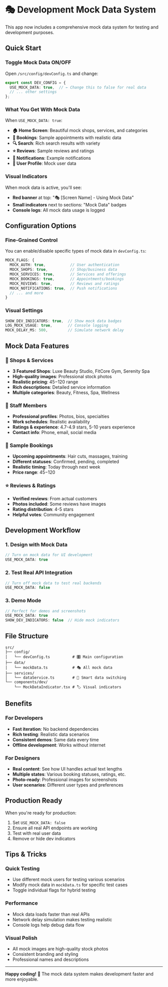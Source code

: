 # 🎭 Development Mock Data System

This app now includes a comprehensive mock data system for testing and development purposes.

## Quick Start

### Toggle Mock Data ON/OFF

Open `/src/config/devConfig.ts` and change:

```typescript
export const DEV_CONFIG = {
  USE_MOCK_DATA: true,  // ← Change this to false for real data
  // ... other settings
};
```

### What You Get With Mock Data

When `USE_MOCK_DATA: true`:

- **🏠 Home Screen**: Beautiful mock shops, services, and categories
- **📅 Bookings**: Sample appointments with realistic data
- **🔍 Search**: Rich search results with variety
- **⭐ Reviews**: Sample reviews and ratings
- **🔔 Notifications**: Example notifications
- **👤 User Profile**: Mock user data

### Visual Indicators

When mock data is active, you'll see:
- **Red banner** at top: "🎭 [Screen Name] - Using Mock Data"
- **Small indicators** next to sections: "Mock Data" badges
- **Console logs**: All mock data usage is logged

## Configuration Options

### Fine-Grained Control

You can enable/disable specific types of mock data in `devConfig.ts`:

```typescript
MOCK_FLAGS: {
  MOCK_AUTH: true,           // User authentication
  MOCK_SHOPS: true,          // Shop/business data
  MOCK_SERVICES: true,       // Services and offerings
  MOCK_BOOKINGS: true,       // Appointments/bookings
  MOCK_REVIEWS: true,        // Reviews and ratings
  MOCK_NOTIFICATIONS: true,  // Push notifications
  // ... and more
}
```

### Visual Settings

```typescript
SHOW_DEV_INDICATORS: true,  // Show mock data badges
LOG_MOCK_USAGE: true,       // Console logging
MOCK_DELAY_MS: 500,         // Simulate network delay
```

## Mock Data Features

### 🏪 Shops & Services
- **3 Featured Shops**: Luxe Beauty Studio, FitCore Gym, Serenity Spa
- **High-quality images**: Professional stock photos
- **Realistic pricing**: $45-$120 range
- **Rich descriptions**: Detailed service information
- **Multiple categories**: Beauty, Fitness, Spa, Wellness

### 👥 Staff Members
- **Professional profiles**: Photos, bios, specialties
- **Work schedules**: Realistic availability
- **Ratings & experience**: 4.7-4.9 stars, 5-10 years experience
- **Contact info**: Phone, email, social media

### 📅 Sample Bookings
- **Upcoming appointments**: Hair cuts, massages, training
- **Different statuses**: Confirmed, pending, completed
- **Realistic timing**: Today through next week
- **Price range**: $45-$120

### ⭐ Reviews & Ratings
- **Verified reviews**: From actual customers
- **Photos included**: Some reviews have images
- **Rating distribution**: 4-5 stars
- **Helpful votes**: Community engagement

## Development Workflow

### 1. Design with Mock Data
```typescript
// Turn on mock data for UI development
USE_MOCK_DATA: true
```

### 2. Test Real API Integration
```typescript
// Turn off mock data to test real backends
USE_MOCK_DATA: false
```

### 3. Demo Mode
```typescript
// Perfect for demos and screenshots
USE_MOCK_DATA: true
SHOW_DEV_INDICATORS: false  // Hide mock indicators
```

## File Structure

```
src/
├── config/
│   └── devConfig.ts          # 🎛️ Main configuration
├── data/
│   └── mockData.ts           # 🎭 All mock data
├── services/
│   └── dataService.ts        # 🔄 Smart data switching
└── components/dev/
    └── MockDataIndicator.tsx # 🏷️ Visual indicators
```

## Benefits

### For Developers
- **Fast iteration**: No backend dependencies
- **Rich testing**: Realistic data scenarios
- **Consistent demos**: Same data every time
- **Offline development**: Works without internet

### For Designers
- **Real content**: See how UI handles actual text lengths
- **Multiple states**: Various booking statuses, ratings, etc.
- **Photo-ready**: Professional images for screenshots
- **User scenarios**: Different user types and preferences

## Production Ready

When you're ready for production:

1. Set `USE_MOCK_DATA: false`
2. Ensure all real API endpoints are working
3. Test with real user data
4. Remove or hide dev indicators

## Tips & Tricks

### Quick Testing
- Use different mock users for testing various scenarios
- Modify mock data in `mockData.ts` for specific test cases
- Toggle individual flags for hybrid testing

### Performance
- Mock data loads faster than real APIs
- Network delay simulation makes testing realistic
- Console logs help debug data flow

### Visual Polish
- All mock images are high-quality stock photos
- Consistent branding and styling
- Professional names and descriptions

---

**Happy coding!** 🚀 The mock data system makes development faster and more enjoyable.